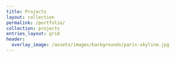 ```yaml
---
title: Projects
layout: collection
permalink: /portfolio/
collection: projects
entries_layout: grid
header:
  overlay_image: /assets/images/backgrounds/paris-skyline.jpg
---
```

